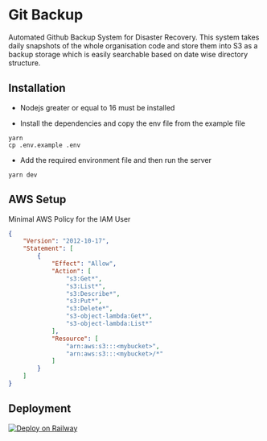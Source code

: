 # Git Backup

Automated Github Backup System for Disaster Recovery. This system takes daily snapshots of the whole organisation code and store them into S3 as a backup storage which is easily searchable based on date wise directory structure.

## Installation

- Nodejs greater or equal to 16 must be installed

- Install the dependencies and copy the env file from the example file
```shell
yarn
cp .env.example .env
```
- Add the required environment file and then run the server
```
yarn dev
```

## AWS Setup

Minimal AWS Policy for the IAM User
```json
{
    "Version": "2012-10-17",
    "Statement": [
        {
            "Effect": "Allow",
            "Action": [
                "s3:Get*",
                "s3:List*",
                "s3:Describe*",
                "s3:Put*",
                "s3:Delete*",
                "s3-object-lambda:Get*",
                "s3-object-lambda:List*"
            ],
            "Resource": [
                "arn:aws:s3:::<mybucket>",
                "arn:aws:s3:::<mybucket>/*"
            ]
        }
    ]
}
```

## Deployment

[![Deploy on Railway](https://railway.app/button.svg)](https://railway.app/template/HgR-fs?referralCode=_1lQet)